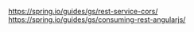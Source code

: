https://spring.io/guides/gs/rest-service-cors/
https://spring.io/guides/gs/consuming-rest-angularjs/
